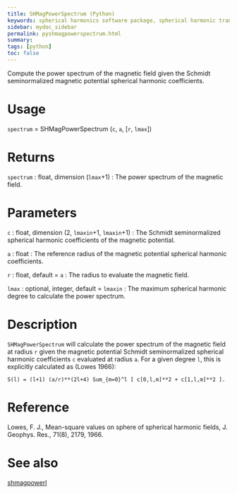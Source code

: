```yaml
---
title: SHMagPowerSpectrum (Python)
keywords: spherical harmonics software package, spherical harmonic transform, legendre functions, multitaper spectral analysis, fortran, Python, gravity, magnetic field
sidebar: mydoc_sidebar
permalink: pyshmagpowerspectrum.html
summary:
tags: [python]
toc: false
---
```


Compute the power spectrum of the magnetic field given the Schmidt seminormalized magnetic potential spherical harmonic coefficients.

# Usage

`spectrum` = SHMagPowerSpectrum (`c`, `a`, [`r`, `lmax`])

# Returns

`spectrum` : float, dimension (`lmax`+1)
:   The power spectrum of the magnetic field.

# Parameters

`c` : float, dimension (2, `lmaxin`+1, `lmaxin`+1)
:   The Schmidt seminormalized spherical harmonic coefficients of the magnetic potential.

`a` : float
:   The reference radius of the magnetic potential spherical harmonic coefficients.

`r` : float, default = `a`
:   The radius to evaluate the magnetic field.

`lmax` : optional, integer, default = `lmaxin`
:   The maximum spherical harmonic degree to calculate the power spectrum.

# Description

`SHMagPowerSpectrum` will calculate the power spectrum of the magnetic field at radius `r` given the magnetic potential Schmidt seminormalized spherical harmonic coefficients `c` evaluated at radius `a`. For a given degree `l`, this is explicitly calculated as (Lowes 1966):

`S(l) = (l+1) (a/r)**(2l+4) Sum_{m=0}^l [ c[0,l,m]**2 + c[1,l,m]**2 ].`

# Reference

Lowes, F. J., Mean-square values on sphere of spherical harmonic fields, J. Geophys. Res., 71(8), 2179, 1966.

# See also

[shmagpowerl](pyshmagpowerl.html)
